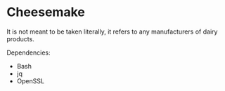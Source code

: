 # Cheesemake

It is not meant to be taken literally, it refers to any manufacturers of dairy products.

Dependencies:

* Bash
* jq
* OpenSSL
